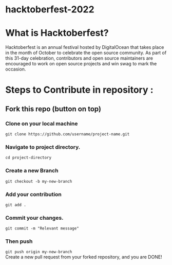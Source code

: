 # hacktoberfest-2022

# What is Hacktoberfest?
Hacktoberfest is an annual festival hosted by DigitalOcean that takes place in the month of October to celebrate the open source community. As part of this 31-day celebration, contributors and open source maintainers are encouraged to work on open source projects and win swag to mark the occasion.

# Steps to Contribute in repository :

## Fork this repo (button on top)
### Clone on your local machine<br>
`git clone https://github.com/username/project-name.git`

### Navigate to project directory.
`cd project-directory`
### Create a new Branch
`git checkout -b my-new-branch`
### Add your contribution
`git add .`
### Commit your changes.
`git commit -m "Relevant message"`
### Then push
`git push origin my-new-branch`<br>
Create a new pull request from your forked repository, and you are DONE!
